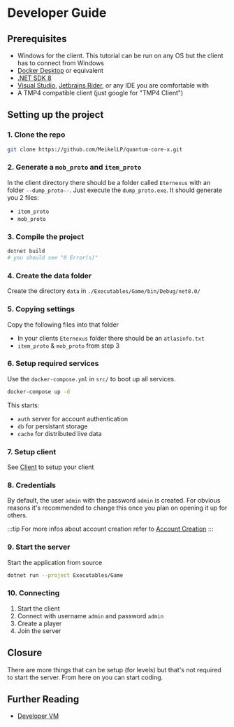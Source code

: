 # Developer Guide

## Prerequisites

* Windows for the client. This tutorial can be run on any OS but the client has to connect from Windows
* [Docker Desktop](https://www.docker.com/products/docker-desktop/) or equivalent
* [.NET SDK 8](https://dotnet.microsoft.com/en-us/download)
* [Visual Studio](https://visualstudio.com), [Jetbrains Rider](https://www.jetbrains.com/rider/), or any IDE you are comfortable with
* A TMP4 compatible client (just google for "TMP4 Client")

## Setting up the project

### 1. Clone the repo

```sh
git clone https://github.com/MeikelLP/quantum-core-x.git
```

### 2. Generate a `mob_proto` and `item_proto`

In the client directory there should be a folder called `Eternexus` with an folder `--dump_proto--`. Just execute the `dump_proto.exe`. It should generate you 2 files:

* `item_proto`
* `mob_proto`

### 3. Compile the project

```sh
dotnet build
# you should see "0 Error(s)"
```

### 4. Create the data folder

Create the directory `data` in `./Executables/Game/bin/Debug/net8.0/`

### 5. Copying settings

Copy the following files into that folder

* In your clients `Eternexus` folder there should be an `atlasinfo.txt`
* `item_proto` & `mob_proto` from step 3

### 6. Setup required services

Use the `docker-compose.yml` in `src/` to boot up all services.

```sh
docker-compose up -d
```

This starts:

* `auth` server for account authentication
* `db` for persistant storage
* `cache` for distributed live data

### 7. Setup client

See [Client](client.md) to setup your client

### 8. Credentials

By default, the user `admin` with the password `admin` is created. For obvious reasons it's recommended to change this once you plan on opening it up for others.

:::tip
For more infos about account creation refer to [Account Creation](../Guides/account-creation.md)
:::

### 9. Start the server

Start the application from source

```sh
dotnet run --project Executables/Game
```

### 10. Connecting

1. Start the client
2. Connect with username `admin` and password `admin`
3. Create a player
4. Join the server

## Closure

There are more things that can be setup (for levels) but that's not required to start the server. From here on you can start coding.

## Further Reading

* [Developer VM](../Guides/dev-vm.md)

